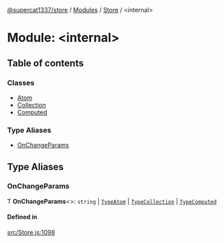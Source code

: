 [@supercat1337/store](../README.md) / [Modules](../modules.md) / [Store](Store.md) / \<internal\>

# Module: \<internal\>

## Table of contents

### Classes

- [Atom](../classes/Store._internal_.Atom.md)
- [Collection](../classes/Store._internal_.Collection.md)
- [Computed](../classes/Store._internal_.Computed.md)

### Type Aliases

- [OnChangeParams](Store._internal_.md#onchangeparams)

## Type Aliases

### OnChangeParams

Ƭ **OnChangeParams**\<\>: `string` \| [`TypeAtom`](Store.md#typeatom) \| [`TypeCollection`](Store.md#typecollection) \| [`TypeComputed`](Store.md#typecomputed)

#### Defined in

[src/Store.js:1098](https://github.com/supercat911/store/blob/dcf94f9bf5859da8b8a82002f194d5ec1e4d066b/src/Store.js#L1098)
